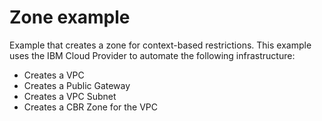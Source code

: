 # Zone example

Example that creates a zone for context-based restrictions. This example uses the IBM Cloud Provider to automate the following infrastructure:

- Creates a VPC
- Creates a Public Gateway
- Creates a VPC Subnet
- Creates a CBR Zone for the VPC
